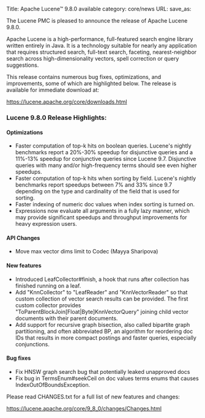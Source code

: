 Title: Apache Lucene™ 9.8.0 available
category: core/news
URL:
save_as:

The Lucene PMC is pleased to announce the release of Apache Lucene 9.8.0.

Apache Lucene is a high-performance, full-featured search engine library written entirely in Java. It is a technology suitable for nearly any application that requires structured search, full-text search, faceting, nearest-neighbor search across high-dimensionality vectors, spell correction or query suggestions.

This release contains numerous bug fixes, optimizations, and improvements, some of which are highlighted below. The release is available for immediate download at:

  <https://lucene.apache.org/core/downloads.html>

### Lucene 9.8.0 Release Highlights:

#### Optimizations
 * Faster computation of top-k hits on boolean queries. Lucene's nightly benchmarks report a 20%-30% speedup for disjunctive queries and a 11%-13% speedup for conjunctive queries since Lucene 9.7. Disjunctive queries with many and/or high-frequency terms should see even higher speedups.
 * Faster computation of top-k hits when sorting by field. Lucene's nightly benchmarks report speedups between 7% and 33% since 9.7 depending on the type and cardinality of the field that is used for sorting.
 * Faster indexing of numeric doc values when index sorting is turned on.
 * Expressions now evaluate all arguments in a fully lazy manner, which may provide significant speedups and throughput improvements for heavy expression users.

#### API Changes
 * Move max vector dims limit to Codec (Mayya Sharipova)

#### New features
 * Introduced LeafCollector#finish, a hook that runs after collection has finished running on a leaf.
 * Add "KnnCollector" to "LeafReader" and "KnnVectorReader" so that custom collection of vector search results can be provided. The first custom collector provides "ToParentBlockJoin[Float|Byte]KnnVectorQuery" joining child vector documents with their parent documents.
 * Add support for recursive graph bisection, also called bipartite graph partitioning, and often abbreviated BP, an algorithm for reordering doc IDs that results in more compact postings and faster queries, especially conjunctions.

#### Bug fixes
 * Fix HNSW graph search bug that potentially leaked unapproved docs
 * Fix bug in TermsEnum#seekCeil on doc values terms enums that causes IndexOutOfBoundsException.

Please read CHANGES.txt for a full list of new features and changes:

  <https://lucene.apache.org/core/9_8_0/changes/Changes.html>
